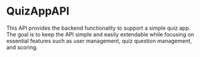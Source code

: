 # QuizAppAPI

This API provides the backend functionality to support a simple quiz app. The goal is to keep the API simple and easily extendable while focusing on essential features such as user management, quiz question management, and scoring.
